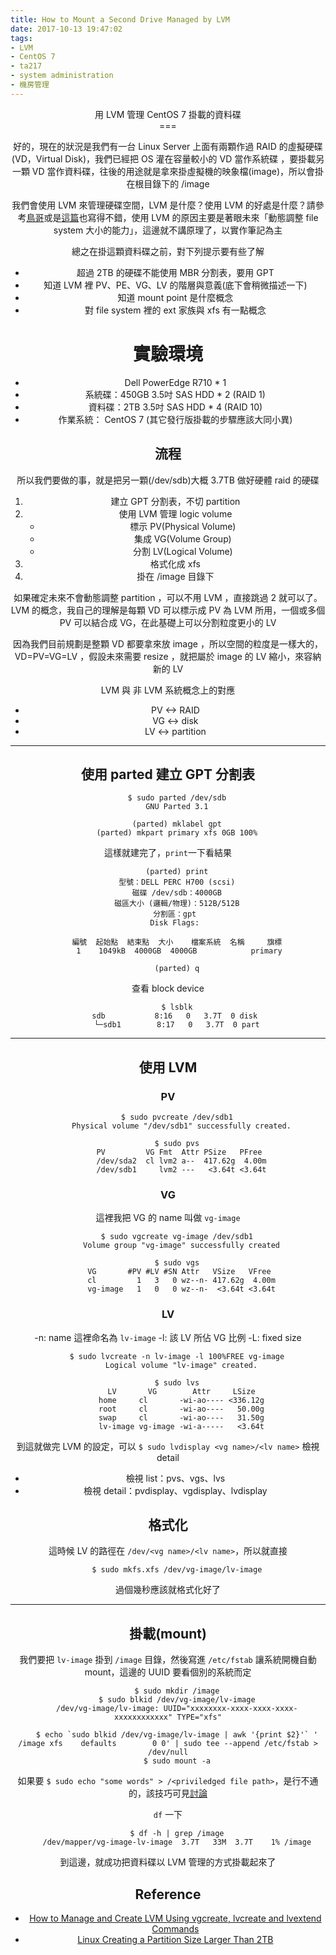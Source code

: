 ```yaml
---
title: How to Mount a Second Drive Managed by LVM
date: 2017-10-13 19:47:02
tags:
- LVM
- CentOS 7
- ta217
- system administration
- 機房管理
---
```


<center>用 LVM 管理 CentOS 7 掛載的資料碟<center>
===
<br>

好的，現在的狀況是我們有一台 Linux Server 上面有兩顆作過 RAID 的虛擬硬碟 (VD，Virtual Disk)，我們已經把 OS 灌在容量較小的 VD 當作系統碟 ，要掛載另一顆 VD 當作資料碟，往後的用途就是拿來掛虛擬機的映象檔(image)，所以會掛在根目錄下的 /image

我們會使用 LVM 來管理硬碟空間，LVM 是什麼？使用 LVM 的好處是什麼？請參考[鳥哥](http://linux.vbird.org/linux_basic/0420quota.php#lvm)或是[這篇](https://blog.nuface.tw/?p=1267)也寫得不錯，使用 LVM 的原因主要是著眼未來「動態調整 file system 大小的能力」，這邊就不講原理了，以實作筆記為主

總之在掛這顆資料碟之前，對下列提示要有些了解

- 超過 2TB 的硬碟不能使用 MBR 分割表，要用 GPT
- 知道 LVM 裡 PV、PE、VG、LV 的階層與意義(底下會稍微描述一下)
- 知道 mount point 是什麼概念
- 對 file system 裡的 ext 家族與 xfs 有一點概念

# 實驗環境

- Dell PowerEdge R710 * 1
- 系統碟：450GB 3.5吋 SAS HDD * 2 (RAID 1)
- 資料碟：2TB 3.5吋 SAS HDD * 4 (RAID 10)
- 作業系統： CentOS 7 (其它發行版掛載的步驟應該大同小異)

## 流程

所以我們要做的事，就是把另一顆(/dev/sdb)大概 3.7TB 做好硬體 raid 的硬碟

1. 建立 GPT 分割表，不切 partition
2. 使用 LVM 管理 logic volume
    - 標示 PV(Physical Volume)
    - 集成 VG(Volume Group)
    - 分割 LV(Logical Volume)
3. 格式化成 xfs 
4. 掛在 /image 目錄下

如果確定未來不會動態調整 partition ，可以不用 LVM ，直接跳過 2 就可以了。LVM 的概念，我自己的理解是每顆 VD 可以標示成 PV 為 LVM 所用，一個或多個 PV 可以結合成 VG，在此基礎上可以分割粒度更小的 LV

因為我們目前規劃是整顆 VD 都要拿來放 image ，所以空間的粒度是一樣大的， VD=PV=VG=LV ，假設未來需要 resize ，就把屬於 image 的 LV 縮小，來容納新的 LV

LVM 與 非 LVM 系統概念上的對應
- PV <-> RAID
- VG <-> disk
- LV <-> partition

---

## 使用 parted 建立 GPT 分割表

```
    $ sudo parted /dev/sdb
    GNU Parted 3.1

    (parted) mklabel gpt
    (parted) mkpart primary xfs 0GB 100%
```

這樣就建完了，`print`一下看結果
```
    (parted) print
    型號：DELL PERC H700 (scsi)
    磁碟 /dev/sdb：4000GB
    磁區大小 (邏輯/物理)：512B/512B
    分割區：gpt 
    Disk Flags: 
    
    編號  起始點  結束點  大小    檔案系統  名稱     旗標
     1    1049kB  4000GB  4000GB            primary
    
    (parted) q
```

查看 block device
```
    $ lsblk
    sdb           8:16   0   3.7T  0 disk 
    └─sdb1        8:17   0   3.7T  0 part
```

---

## 使用 LVM

### PV

```
    $ sudo pvcreate /dev/sdb1
      Physical volume "/dev/sdb1" successfully created.
    
    $ sudo pvs
      PV         VG Fmt  Attr PSize   PFree 
      /dev/sda2  cl lvm2 a--  417.62g  4.00m
      /dev/sdb1     lvm2 ---   <3.64t <3.64t
```

### VG

這裡我把 VG 的 name 叫做 `vg-image`
```
    $ sudo vgcreate vg-image /dev/sdb1
      Volume group "vg-image" successfully created
    
    $ sudo vgs
      VG       #PV #LV #SN Attr   VSize   VFree 
      cl         1   3   0 wz--n- 417.62g  4.00m
      vg-image   1   0   0 wz--n-  <3.64t <3.64t
```

### LV

-n: name 這裡命名為 `lv-image`
-l: 該 LV 所佔 VG 比例
-L: fixed size

```
    $ sudo lvcreate -n lv-image -l 100%FREE vg-image
      Logical volume "lv-image" created.
    
    $ sudo lvs
      LV       VG        Attr     LSize
      home     cl       -wi-ao---- <336.12g
      root     cl       -wi-ao----   50.00g
      swap     cl       -wi-ao----   31.50g
      lv-image vg-image -wi-a-----   <3.64t
```

到這就做完 LVM 的設定，可以 `$ sudo lvdisplay <vg name>/<lv name>` 檢視 detail
- 檢視 list：pvs、vgs、lvs
- 檢視 detail：pvdisplay、vgdisplay、lvdisplay

## 格式化

這時候 LV 的路徑在 `/dev/<vg name>/<lv name>`，所以就直接
```
    $ sudo mkfs.xfs /dev/vg-image/lv-image
```
過個幾秒應該就格式化好了

---

## 掛載(mount)

我們要把 `lv-image` 掛到 `/image` 目錄，然後寫進 `/etc/fstab` 讓系統開機自動 mount，這邊的 UUID 要看個別的系統而定

```
    $ sudo mkdir /image
    $ sudo blkid /dev/vg-image/lv-image
    /dev/vg-image/lv-image: UUID="xxxxxxxx-xxxx-xxxx-xxxx-xxxxxxxxxxxx" TYPE="xfs"

    $ echo `sudo blkid /dev/vg-image/lv-image | awk '{print $2}'` ' /image xfs    defaults        0 0' | sudo tee --append /etc/fstab > /dev/null
    $ sudo mount -a
```

如果要 `$ sudo echo "some words" > /<priviledged file path>`，是行不通的，該技巧可見[討論](https://stackoverflow.com/questions/84882/sudo-echo-something-etc-privilegedfile-doesnt-work-is-there-an-alterna)

`df` 一下
```
    $ df -h | grep /image
    /dev/mapper/vg-image-lv-image  3.7T   33M  3.7T    1% /image
```

到這邊，就成功把資料碟以 LVM 管理的方式掛載起來了

## Reference

- [How to Manage and Create LVM Using vgcreate, lvcreate and lvextend Commands ](https://www.tecmint.com/manage-and-create-lvm-parition-using-vgcreate-lvcreate-and-lvextend/)
- [Linux Creating a Partition Size Larger Than 2TB](https://www.cyberciti.biz/tips/fdisk-unable-to-create-partition-greater-2tb.html)

